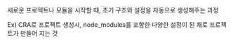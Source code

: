 새로운 프로젝트나 모듈을 시작할 때, 초기 구조와 설정을 자동으로 생성해주는 과정

Ex) CRA로 프로젝트 생성시, node_modules를 포함한 다양한 설정이 된 채로 프로젝트가 만들어 지는 것